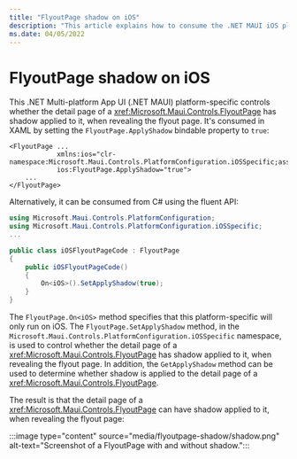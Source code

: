 ```yaml
---
title: "FlyoutPage shadow on iOS"
description: "This article explains how to consume the .NET MAUI iOS platform-specific that controls whether the detail page of a FlyoutPage has shadow applied to it, when revealing the flyout page."
ms.date: 04/05/2022
---
```


# FlyoutPage shadow on iOS

This .NET Multi-platform App UI (.NET MAUI) platform-specific controls whether the detail page of a <xref:Microsoft.Maui.Controls.FlyoutPage> has shadow applied to it, when revealing the flyout page. It's consumed in XAML by setting the `FlyoutPage.ApplyShadow` bindable property to `true`:

```xaml
<FlyoutPage ...
            xmlns:ios="clr-namespace:Microsoft.Maui.Controls.PlatformConfiguration.iOSSpecific;assembly=Microsoft.Maui.Controls"
            ios:FlyoutPage.ApplyShadow="true">
    ...
</FlyoutPage>
```

Alternatively, it can be consumed from C# using the fluent API:

```csharp
using Microsoft.Maui.Controls.PlatformConfiguration;
using Microsoft.Maui.Controls.PlatformConfiguration.iOSSpecific;
...

public class iOSFlyoutPageCode : FlyoutPage
{
    public iOSFlyoutPageCode()
    {
        On<iOS>().SetApplyShadow(true);
    }
}
```

The `FlyoutPage.On<iOS>` method specifies that this platform-specific will only run on iOS. The `FlyoutPage.SetApplyShadow` method, in the `Microsoft.Maui.Controls.PlatformConfiguration.iOSSpecific` namespace, is used to control whether the detail page of a <xref:Microsoft.Maui.Controls.FlyoutPage> has shadow applied to it, when revealing the flyout page. In addition, the `GetApplyShadow` method can be used to determine whether shadow is applied to the detail page of a <xref:Microsoft.Maui.Controls.FlyoutPage>.

The result is that the detail page of a <xref:Microsoft.Maui.Controls.FlyoutPage> can have shadow applied to it, when revealing the flyout page:

:::image type="content" source="media/flyoutpage-shadow/shadow.png" alt-text="Screenshot of a FlyoutPage with and without shadow.":::
